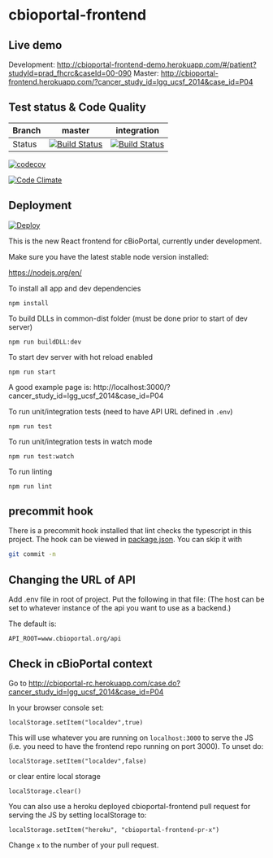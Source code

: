 # cbioportal-frontend
## Live demo
Development: http://cbioportal-frontend-demo.herokuapp.com/#/patient?studyId=prad_fhcrc&caseId=00-090
Master: http://cbioportal-frontend.herokuapp.com/?cancer_study_id=lgg_ucsf_2014&case_id=P04
## Test status & Code Quality
| Branch | master | integration |
| --- | --- | --- |
| Status | [![Build Status](https://travis-ci.org/cBioPortal/cbioportal-frontend.svg?branch=master)](https://travis-ci.org/cBioPortal/cbioportal-frontend) | [![Build Status](https://travis-ci.org/cBioPortal/cbioportal-frontend.svg?branch=integration)](https://travis-ci.org/cBioPortal/cbioportal-frontend)

[![codecov](https://codecov.io/gh/cbioportal/cbioportal-frontend/branch/master/graph/badge.svg)](https://codecov.io/gh/cbioportal/cbioportal-frontend)

[![Code Climate](https://codeclimate.com/github/cBioPortal/cbioportal-frontend/badges/gpa.svg)](https://codeclimate.com/github/cBioPortal/cbioportal-frontend)

## Deployment
[![Deploy](https://www.herokucdn.com/deploy/button.svg)](https://heroku.com/deploy)

This is the new React frontend for cBioPortal, currently under development.

Make sure you have the latest stable node version installed:

https://nodejs.org/en/

To install all app and dev dependencies 
```
npm install
```

To build DLLs in common-dist folder (must be done prior to start of dev server)
```
npm run buildDLL:dev
```

To start dev server with hot reload enabled
```
npm run start
```

A good example page is: http://localhost:3000/?cancer_study_id=lgg_ucsf_2014&case_id=P04

To run unit/integration tests (need to have API URL defined in `.env`)
```
npm run test
```

To run unit/integration tests in watch mode
```
npm run test:watch
```

To run linting
```
npm run lint
```

## precommit hook
There is a precommit hook installed that lint checks the typescript in this project. The hook can be viewed in [package.json](package.json). You can skip it with 
```bash
git commit -n
```

## Changing the URL of API
Add .env file in root of project. Put the following in that file:  (The host
can be set to whatever instance of the api you want to use as a backend.)  

The default is:
```
API_ROOT=www.cbioportal.org/api
```

## Check in cBioPortal context
Go to
http://cbioportal-rc.herokuapp.com/case.do?cancer_study_id=lgg_ucsf_2014&case_id=P04

In your browser console set:
```
localStorage.setItem("localdev",true)
```
This will use whatever you are running on `localhost:3000` to serve the JS (i.e. you need to have the frontend repo running on port 3000). To unset do:
```
localStorage.setItem("localdev",false)
```
or clear entire local storage
```
localStorage.clear()
```
You can also use a heroku deployed cbioportal-frontend pull request for serving the JS by setting localStorage to:
```
localStorage.setItem("heroku", "cbioportal-frontend-pr-x")
```
Change `x` to the number of your pull request.
